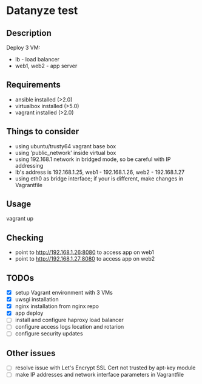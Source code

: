 # Datanyze test

## Description
Deploy 3 VM:
* lb - load balancer
* web1, web2 - app server

## Requirements
* ansible installed (>2.0)
* virtualbox installed (>5.0)
* vagrant installed (>2.0)

## Things to consider
* using ubuntu/trusty64 vagrant base box
* using 'public_network' inside virtual box
* using 192.168.1 network in bridged mode, so be careful with IP addressing
* lb's address is 192.168.1.25, web1 - 192.168.1.26, web2 - 192.168.1.27
* using eth0 as bridge interface; if your is different, make changes in Vagrantfile

## Usage
vagrant up

## Checking
* point to http://192.168.1.26:8080 to access app on web1
* point to http://192.168.1.27:8080 to access app on web2

## TODOs

- [x] setup Vagrant environment with 3 VMs
- [x] uwsgi installation
- [x] nginx installation from nginx repo
- [x] app deploy
- [ ] install and configure haproxy load balancer
- [ ] configure access logs location and rotarion
- [ ] configure security updates
## Other issues
- [ ] resolve issue with Let's Encrypt SSL Cert not trusted by apt-key module
- [ ] make IP addresses and network interface parameters in Vagrantfile
